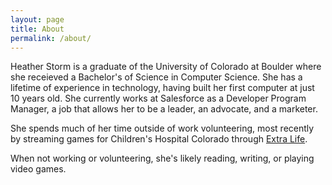 ```yaml
---
layout: page
title: About
permalink: /about/
---
```


Heather Storm is a graduate of the University of Colorado at Boulder where she receieved a Bachelor's of Science in Computer Science. She has a lifetime of experience in technology, having built her first computer at just 10 years old. She currently works at Salesforce as a Developer Program Manager, a job that allows her to be a leader, an advocate, and a marketer. 

She spends much of her time outside of work volunteering, most recently by streaming games for Children's Hospital Colorado through [Extra Life](https://www.extra-life.org/participant/heather). 

When not working or volunteering, she's likely reading, writing, or playing video games.  